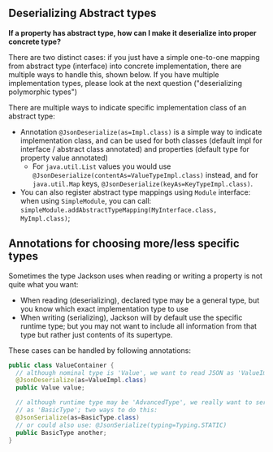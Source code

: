 ## Deserializing Abstract types

**If a property has abstract type, how can I make it deserialize into proper concrete type?**

There are two distinct cases: if you just have a simple one-to-one mapping from abstract type (interface) into concrete implementation, there are multiple ways to handle this, shown below. If you have multiple implementation types, please look at the next question ("deserializing polymorphic types")

There are multiple ways to indicate specific implementation class of an abstract type:

- Annotation `@JsonDeserialize(as=Impl.class)` is a simple way to indicate implementation class, and can be used for both classes (default impl for interface / abstract class annotated) and properties (default type for property value annotated)
    - For `java.util.List` values you would use `@JsonDeserialize(contentAs=ValueTypeImpl.class)` instead, and for `java.util.Map` keys, `@JsonDeserialize(keyAs=KeyTypeImpl.class)`.
- You can also register abstract type mappings using `Module` interface: when using `SimpleModule`, you can call: `simpleModule.addAbstractTypeMapping(MyInterface.class, MyImpl.class)`;


## Annotations for choosing more/less specific types

Sometimes the type Jackson uses when reading or writing a property is not quite what you want:

- When reading (deserializing), declared type may be a general type, but you know which exact implementation type to use
- When writing (serializing), Jackson will by default use the specific runtime type; but you may not want to include all information from that type but rather just contents of its supertype.

These cases can be handled by following annotations:

```java
public class ValueContainer {
  // although nominal type is 'Value', we want to read JSON as 'ValueImpl'
  @JsonDeserialize(as=ValueImpl.class)
  public Value value;

  // although runtime type may be 'AdvancedType', we really want to serialize
  // as 'BasicType'; two ways to do this:
  @JsonSerialize(as=BasicType.class)
  // or could also use: @JsonSerialize(typing=Typing.STATIC)
  public BasicType another;
}
```